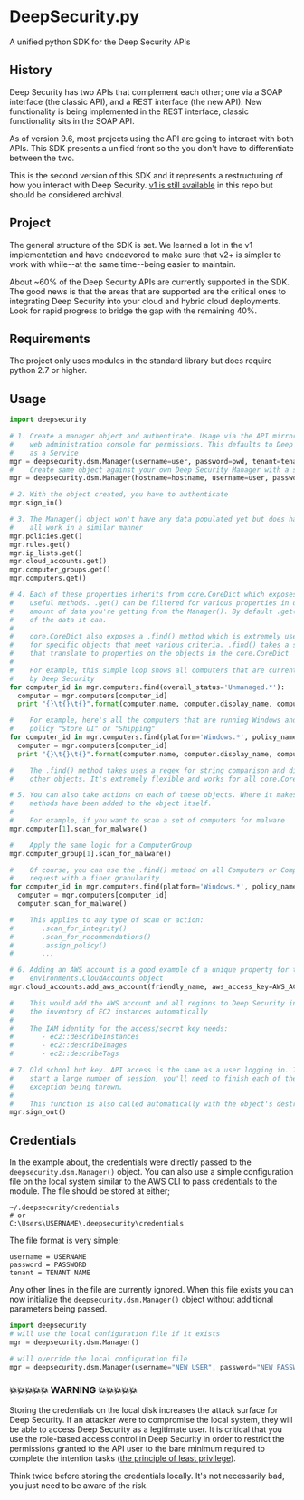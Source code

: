 # DeepSecurity.py

A unified python SDK for the Deep Security APIs

## History

Deep Security has two APIs that complement each other; one via a SOAP interface (the classic API), and a REST interface (the new API). New functionality is being implemented in the REST interface, classic functionality sits in the SOAP API.

As of version 9.6, most projects using the API are going to interact with both APIs. This SDK presents a unified front so the you don't have to differentiate between the two.

This is the second version of this SDK and it represents a restructuring of how you interact with Deep Security. [v1 is still available](https://github.com/deep-security/deep-security-py/tree/v1.0) in this repo but should be considered archival.

## Project

The general structure of the SDK is set. We learned a lot in the v1 implementation and have endeavored to make sure that v2+ is simpler to work with while--at the same time--being easier to maintain.

About ~60% of the Deep Security APIs are currently supported in the SDK. The good news is that the areas that are supported are the critical ones to integrating Deep Security into your cloud and hybrid cloud deployments. Look for rapid progress to bridge the gap with the remaining 40%.

## Requirements

The project only uses modules in the standard library but does require python 2.7 or higher.

## Usage

```python
import deepsecurity

# 1. Create a manager object and authenticate. Usage via the API mirrors the
#    web administration console for permissions. This defaults to Deep Security
#    as a Service
mgr = deepsecurity.dsm.Manager(username=user, password=pwd, tenant=tenant_name)
#    Create same object against your own Deep Security Manager with a self-signed SSL certificate
mgr = deepsecurity.dsm.Manager(hostname=hostname, username=user, password=pwd, ignore_ssl_validation=True)

# 2. With the object created, you have to authenticate 
mgr.sign_in()

# 3. The Manager() object won't have any data populated yet but does have a number of properties
#    all work in a similar manner
mgr.policies.get()
mgr.rules.get()
mgr.ip_lists.get()
mgr.cloud_accounts.get()
mgr.computer_groups.get()
mgr.computers.get()

# 4. Each of these properties inherits from core.CoreDict which exposes the .get() and other
#    useful methods. .get() can be filtered for various properties in order to reduce the 
#    amount of data you're getting from the Manager(). By default .get() will get all
#    of the data it can. 
#
#    core.CoreDict also exposes a .find() method which is extremely useful for searching
#    for specific objects that meet various criteria. .find() takes a set of keyword arguments
#    that translate to properties on the objects in the core.CoreDict
#
#    For example, this simple loop shows all computers that are currently 'Unmanaged' by 
#    by Deep Security
for computer_id in mgr.computers.find(overall_status='Unmanaged.*'):
  computer = mgr.computers[computer_id]
  print "{}\t{}\t{}".format(computer.name, computer.display_name, computer.overall_status)

#    For example, here's all the computers that are running Windows and have the security
#    policy "Store UI" or "Shipping"
for computer_id in mgr.computers.find(platform='Windows.*', policy_name=['Store UI', 'Shipping']):
  computer = mgr.computers[computer_id]
  print "{}\t{}\t{}".format(computer.name, computer.display_name, computer.overall_status)

#    The .find() method takes uses a regex for string comparison and direct comparison for 
#    other objects. It's extremely flexible and works for all core.CoreDict objects

# 5. You can also take actions on each of these objects. Where it makes sense, the relevant API
#    methods have been added to the object itself.
#
#    For example, if you want to scan a set of computers for malware
mgr.computer[1].scan_for_malware()

#    Apply the same logic for a ComputerGroup
mgr.computer_group[1].scan_for_malware()

#    Of course, you can use the .find() method on all Computers or ComputerGroups to filter the
#    request with a finer granularity
for computer_id in mgr.computers.find(platform='Windows.*', policy_name=['Store UI', 'Shipping']):
  computer = mgr.computers[computer_id]
  computer.scan_for_malware()

#    This applies to any type of scan or action:
#       .scan_for_integrity()
#       .scan_for_recommendations()
#       .assign_policy()
#       ...

# 6. Adding an AWS account is a good example of a unique property for the 
#    environments.CloudAccounts object
mgr.cloud_accounts.add_aws_account(friendly_name, aws_access_key=AWS_ACCESS_KEY, aws_secret_key=AWS_SECRET_KEY)

#    This would add the AWS account and all regions to Deep Security in order to sync 
#    the inventory of EC2 instances automatically
#
#    The IAM identity for the access/secret key needs:
#       - ec2::describeInstances
#       - ec2::describeImages
#       - ec2::describeTags

# 7. Old school but key. API access is the same as a user logging in. If you are going to
#    start a large number of session, you'll need to finish each of them to avoid
#    exception being thrown.
#
#    This function is also called automatically with the object's destructor
mgr.sign_out()
```

## Credentials

In the example about, the credentials were directly passed to the `deepsecurity.dsm.Manager()` object. You can also use a simple configuration file on the local system similar to the AWS CLI to pass credentials to the module. The file should be stored at either;

```
~/.deepsecurity/credentials
# or
C:\Users\USERNAME\.deepsecurity\credentials
```

The file format is very simple;

```
username = USERNAME
password = PASSWORD
tenant = TENANT NAME
```

Any other lines in the file are currently ignored. When this file exists you can now initialize the `deepsecurity.dsm.Manager()` object without additional parameters being passed.

```python
import deepsecurity
# will use the local configuration file if it exists
mgr = deepsecurity.dsm.Manager()

# will override the local configuration file
mgr = deepsecurity.dsm.Manager(username="NEW USER", password="NEW PASSWORD", tenant="ANOTHER TENANT")
```

### 💥💥💥💥💥 WARNING 💥💥💥💥💥

Storing the credentials on the local disk increases the attack surface for Deep Security. If an attacker were to compromise the local system, they will be able to access Deep Security as a legitimate user. It is critical that you use the role-based access control in Deep Security in order to restrict the permissions granted to the API user to the bare minimum required to complete the intention tasks ([the principle of least privilege](https://en.wikipedia.org/wiki/Principle_of_least_privilege)).

Think twice before storing the credentials locally. It's not necessarily bad, you just need to be aware of the risk.